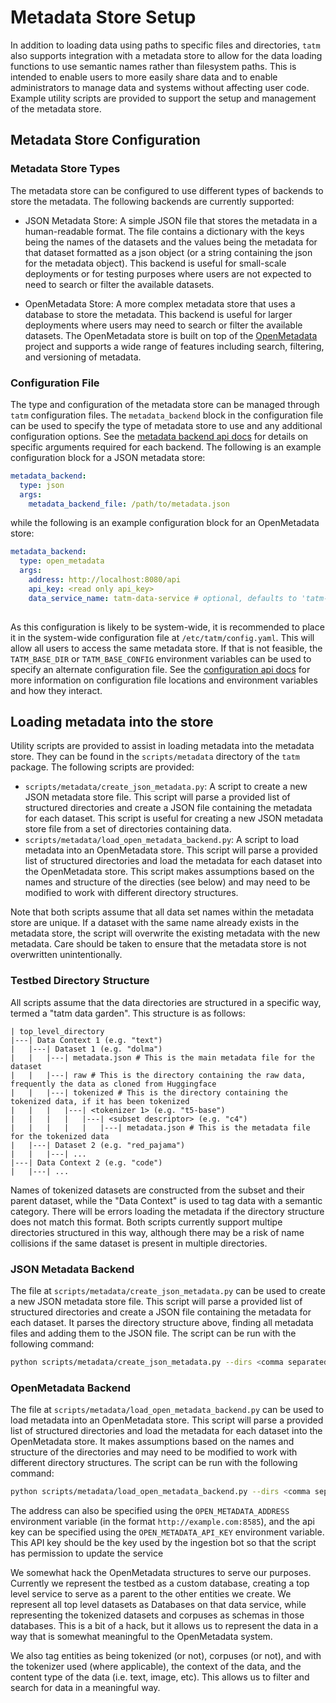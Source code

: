 # Metadata Store Setup

In addition to loading data using paths to specific files and directories, `tatm` also supports integration with a metadata store to allow for the data loading
functions to use semantic names rather than filesystem paths. This is intended to enable users to more easily share data and to enable administrators to manage
data and systems without affecting user code. Example utility scripts are provided to support the setup and management of the metadata store.

## Metadata Store Configuration

### Metadata Store Types

The metadata store can be configured to use different types of backends to store the metadata. The following backends are currently supported:

- JSON Metadata Store: A simple JSON file that stores the metadata in a human-readable format. The file contains a dictionary with the keys being the names of the datasets and the values being the metadata for that dataset formatted as a json object (or a string containing the json for the metadata object). This backend is useful for small-scale deployments or for testing purposes
where users are not expected to need to search or filter the available datasets.

- OpenMetadata Store: A more complex metadata store that uses a database to store the metadata. This backend is useful for larger deployments where users may need to search or filter the available datasets. The OpenMetadata store is built on top of the [OpenMetadata](https://open-metadata.org/) project and supports a wide range of features including search, filtering, and versioning of metadata.

### Configuration File

The type and configuration of the metadata store can be managed through `tatm` configuration files. The `metadata_backend` block in the configuration file can be used to specify the type of metadata store to use and any additional configuration options. See the [metadata backend api docs](../api_docs/metadata_store_api.md) for details on specific arguments required for each backend. The following is an example configuration block for a JSON metadata store:

```yaml
metadata_backend:
  type: json
  args:
    metadata_backend_file: /path/to/metadata.json
```

while the following is an example configuration block for an OpenMetadata store:

```yaml
metadata_backend:
  type: open_metadata
  args:
    address: http://localhost:8080/api
    api_key: <read only api_key>
    data_service_name: tatm-data-service # optional, defaults to 'tatm-data-service'
    
```

As this configuration is likely to be system-wide, it is recommended to place it in the system-wide configuration file at `/etc/tatm/config.yaml`. This will allow all users to access the same metadata store. If that is not feasible, the `TATM_BASE_DIR` or `TATM_BASE_CONFIG` environment variables can be used to specify an alternate configuration file. See the [configuration api docs](../configuration.md) for more information on configuration file locations and environment variables and how they interact.

## Loading metadata into the store

Utility scripts are provided to assist in loading metadata into the metadata store. They can be found in the `scripts/metadata` directory of the `tatm` package. The following scripts are provided:

- `scripts/metadata/create_json_metadata.py`: A script to create a new JSON metadata store file. This script will parse a provided list of structured directories and create a JSON file containing the metadata for each dataset. This script is useful for creating a new JSON metadata store file from a set of directories containing data.
- `scripts/metadata/load_open_metadata_backend.py`: A script to load metadata into an OpenMetadata store. This script will parse a provided list of structured directories and load the metadata for each dataset into the OpenMetadata store. This script makes assumptions based on the names and structure of the directies (see below) and may need to be modified to work with different directory structures.

Note that both scripts assume that all data set names within the metadata store are unique. If a dataset with the same name already exists in the metadata store, the script will overwrite the existing metadata with the new metadata. Care should be taken to ensure that the metadata store is not overwritten unintentionally.

### Testbed Directory Structure

All scripts assume that the data directories are structured in a specific way, termed a "tatm data garden". This structure is as follows:
```
| top_level_directory
|---| Data Context 1 (e.g. "text")
|   |---| Dataset 1 (e.g. "dolma")
|   |   |---| metadata.json # This is the main metadata file for the dataset
|   |   |---| raw # This is the directory containing the raw data, frequently the data as cloned from Huggingface
|   |   |---| tokenized # This is the directory containing the tokenized data, if it has been tokenized
|   |   |   |---| <tokenizer 1> (e.g. "t5-base")
|   |   |   |   |---| <subset descriptor> (e.g. "c4")
|   |   |   |   |   |---| metadata.json # This is the metadata file for the tokenized data
|   |---| Dataset 2 (e.g. "red_pajama")
|   |   |---| ...
|---| Data Context 2 (e.g. "code")
|   |---| ...
```
Names of tokenized datasets are constructed from the subset and their parent dataset, while the "Data Context" is used to tag data with a semantic category. There will be errors
loading the metadata if the directory structure does not match this format. Both scripts currently support multipe directories structured in this way, although there may be a risk
of name collisions if the same dataset is present in multiple directories.

### JSON Metadata Backend

The file at `scripts/metadata/create_json_metadata.py` can be used to create a new JSON metadata store file. This script will parse a provided list of structured directories and create a JSON file containing the metadata for each dataset. It parses the directory structure above, finding all metadata files and adding them to the JSON file. The script can be run with the following command:

```bash
python scripts/metadata/create_json_metadata.py --dirs <comma separated directory list> --output_file /path/to/metadata.json
```

### OpenMetadata Backend

The file at `scripts/metadata/load_open_metadata_backend.py` can be used to load metadata into an OpenMetadata store. This script will parse a provided list of structured directories and load the metadata for each dataset into the OpenMetadata store. It makes assumptions based on the names and structure of the directories and may need to be modified to work with different directory structures. The script can be run with the following command:

```bash
python scripts/metadata/load_open_metadata_backend.py --dirs <comma separated directory list> --host http://example.com --port 8585 --api_key <read only key>
```
The address can also be specified using the `OPEN_METADATA_ADDRESS` environment variable (in the format `http://example.com:8585`), and the api key can be specified using the `OPEN_METADATA_API_KEY` environment variable. This API key should be the key used by the ingestion bot so that the script has permission to update the service

We somewhat hack the OpenMetadata structures to serve our purposes. Currently we represent the testbed as a custom database, creating a top level service to serve as a parent
to the other entities we create. We represent all top level datasets as Databases on that data service, while representing the tokenized datasets and corpuses as schemas
in those databases. This is a bit of a hack, but it allows us to represent the data in a way that is somewhat meaningful to the OpenMetadata system. 

We also tag entities as being tokenized (or not), corpuses (or not), and with the tokenizer used (where applicable), the context of the data, and the content type of the data (i.e. text, image, etc). This allows us to filter and search for data in a meaningful way.